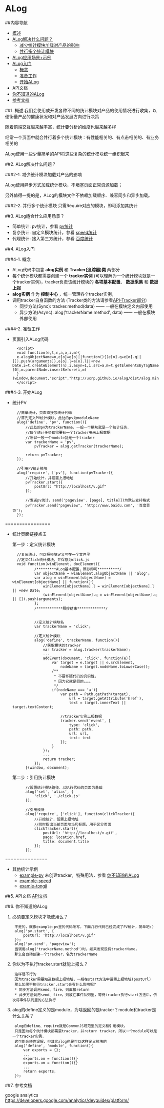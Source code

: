 ALog
=======

##内容导航
* [概述](#1-)
* [ALog解决什么问题？](#2-)
   * [减少统计模块加载对产品的影响](#2-1-)
   * [并行多个统计模块](#2-2-)
* [ALog应用场景+示例](#3-)
* [ALog入门](#4-)
   * [概念](#4-1-)
   * [准备工作](#4-2-)
   * [开始ALog](#4-3-)
* [API文档](#5-)
* [你不知道的ALog](#6-)
* [参考文档](#7-)
 
##1. 概述
我们会使用或开发各种不同的统计模块对产品的使用情况进行收集，以便衡量产品的健康状况和对产品发展方向进行决策

随着前端交互越来越丰富，统计要分析的维度也越来越多样

经常一个页面中就会并行着多个统计模块：有性能相关的、有点击相关的、有业务相关的

ALog使用一些少量简单的API将这些复杂的统计模块统一组织起来

##2. ALog解决什么问题？

###2-1. 减少统计模块加载对产品的影响

ALog使用异步方式加载统计模块，不堵塞页面正常资源加载；

另外值得一提的是，ALog的模块文件不依赖加载顺序、兼容同步和异步加载。

###2-2. 并行多个统计模块
只需Require对应的模块，即可添加其统计

##3. ALog适合什么应用场景？

* 简单统计: pv统计，参看 [pv统计](https://github.com/uxrp/alog/tree/master/examples/pv)
* 复杂统计: 自定义模块统计，参看 [speed统计](https://github.com/uxrp/alog/tree/master/examples/speed)
* 代理统计: 接入第三方统计，参看 [百度统计](https://github.com/uxrp/alog/tree/master/examples/tongji)

##4. ALog入门

###4-1. 概念
* ALog代码中包含 **alog实例** 和 **Tracker(追踪器)类** 两部分
* 每个统计模块都需要创建一个 **tracker实例** (可以理解为一个统计模块就是一个tracker实例)，tracker负责该统计模块的 **各项基本配置**、 **数据采集** 和 **数据上报**
* **alog实例** 作为 **控制中心** ，统一管理各个tracker实例，
* 调用tracker自身函数的方法 (Tracker类的方法请参看[API-Tracker部分]())
	* 同步方法(Sync):  tracker.method(data)  ——  一般在模块定义内部使用
	* 异步方法(Async):  alog('trackerName.method', data)  ——  一般在模块外部使用

###4-2. 准备工作
+ 页面引入ALog代码

		<script>
		void function(e,t,n,a,o,i,m){
		e.alogObjectName=o,e[o]=e[o]||function(){(e[o].q=e[o].q||[]).push(arguments)},e[o].l=e[o].l||+new Date,i=t.createElement(n),i.asyn=1,i.src=a,m=t.getElementsByTagName(n)[0],m.parentNode.insertBefore(i,m)
		}(window,document,"script","http://uxrp.github.io/alog/dist/alog.min.js","alog");
		</script>

###4-3. 开始ALog
* 统计PV
		
		//简单统计，页面直接写统计代码
		//首先定义PV统计模块，此处的pv为moduleName
		alog('define', 'pv', function(){
			//此处的pv为trackerName，一般一个模块就是一个统计任务，
			//每个统计任务都需要有一个tracker用来上报数据
			//所以一般一个module就是一个tracker
			var trackerName = 'pv',
			    pvTracker = alog.getTracker(trackerName);
			
			return pvTracker;
		});
		
		//引用PV统计模块
		alog('require', ['pv'], function(pvTracker){
			//开始统计，并设置上报地址
			pvTracker.start({
				postUrl: "http://localhost/v.gif"
			});
			
			//发送pv统计，send('pageview', [page[, title]])为默认支持格式
			pvTracker.send("pageview", 'http://www.baidu.com', '百度首页');
		});
		
================

* 统计页面链接点击

	第一步：定义统计模块
	
		//复杂统计，可以把模块定义写在一个文件里
		//定义Click统计模块，并保存为click.js
		void function(winElement, docElement){
				/*********ALog基本配置，照抄即可**********/
			    var objectName = winElement.alogObjectName || 'alog';
			    var alog = winElement[objectName] = winElement[objectName] || function(){
			        winElement[objectName].l = winElement[objectName].l || +new Date;
			        (winElement[objectName].q = winElement[objectName].q || []).push(arguments);
			    };
			    /************照抄结束*************/
			    
			    
			    //定义统计模块名
			    var trackerName = 'click';
			    
			    //定义统计模块
			    alog('define', trackerName, function(){
			        //获取模块的tracker
			        var tracker = alog.tracker(trackerName);
			        ...
			        addEvent(document, 'click', function(e){
			        	var target = e.target || e.srcElement,
			        		nodeName = target.nodeName.toLowerCase();
			        	/**
			        	 * 不要怀疑代码的真实性，
			        	 * 因为它就是假的。。。。
			        	 */
			        	if(nodeName === 'a'){
			        		var path = Path.getPath(target),
			        			url = target.getAttribute('href'),
			        			text = target.innerText || target.textContent;
			        			
			        		//tracker实例上报数据
			        		tracker.send('event', {
			        			type: 'click',
			        			path: path,
			        			url: url,
			        			text: text
			        		});
			        	}
			        });
			        ...
			    	return tracker;
			    });
			}(window, document);

	第二步：引用统计模块
	
			//设置统计模块路径，以执行代码的页面为基础
			alog('set', 'alias', {
				'click', './click.js'
			});
			
			//引用模块
			alog('require', ['click'], function(clickTracker){
				//开始统计，设置上报地址
				//同时指出当前页面地址和标题，用于区分页面
				clickTracker.start({
					postUrl: 'http://localhost/v.gif',
					page: location.href,
					title: document.title
				});
			});

===============

* 其他统计示例
	* [example-pv](https://github.com/uxrp/alog/tree/master/examples/pv) 未创建tracker，特殊用法，参看 [你不知道的ALog]()
	* [example-speed](https://github.com/uxrp/alog/tree/master/examples/speed)
	* [examle-tongji](https://github.com/uxrp/alog/tree/master/examples/tongji) 


##5. API文档
[API文档](./API.md)

##6. 你不知道的ALog
1. 必须要定义模块才能使用么？
	
		不是的，就像example-pv里的代码所写，下面几行代码已经完成了PV统计，简单吧:)
		alog('pv.start', {
			postUrl: 'http://localhost/v.gif'
		});
		alog('pv.send', 'pageview');
		当调用alog('trackerName.method')时，如果发现没有trackerName，
		那么会自动创建一个tracker，名为trackerName
2. 你以为不执行tracker.start就能上报么？
	
		这样是不行的
		因为tracker需要知道数据上报地址，一般在start方法中设置上报地址(postUrl)
		那么如果不执行tracker.start会有什么影响呢?
		* 同步方法调用send、fire，则直接return
		* 异步方法调用send、fire，则放在事件队列里，等待tracker执行start方法后，依次将事件队列里的方法执行
3. alog的define定义的是module，为啥返回的是tracker？module和tracker是什么关系？

		alog的define、require就是CommonJS规范里的定义和引用模块，
		只是因为每个统计模块都需要tracker，并return tracker，所以一个module可以是一个tracker实例，
		这可能会使你误解，但其实alog也是可以这样定义模块的
		alog('define', 'module', function(){
			var exports = {};
			...
			exports.on = function(){}
			exports.un = function(){}
			...
			return exports;
		});



##7. 参考文档

google analytics https://developers.google.com/analytics/devguides/platform/

